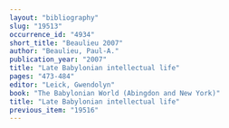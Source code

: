 ```yaml
---
layout: "bibliography"
slug: "19513"
occurrence_id: "4934"
short_title: "Beaulieu 2007"
author: "Beaulieu, Paul-A."
publication_year: "2007"
title: "Late Babylonian intellectual life"
pages: "473-484"
editor: "Leick, Gwendolyn"
book: "The Babylonian World (Abingdon and New York)"
title: "Late Babylonian intellectual life"
previous_item: "19516"
---
```

